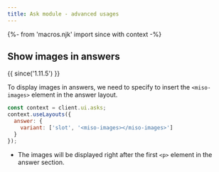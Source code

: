 ```yaml
---
title: Ask module - advanced usages
---
```


{%- from 'macros.njk' import since with context -%}

## Show images in answers

{{ since('1.11.5') }}

To display images in answers, we need to specify to insert the `<miso-images>` element in the answer layout.

```js
const context = client.ui.asks;
context.useLayouts({
  answer: {
    variant: ['slot', '<miso-images></miso-images>']
  }
});
```

* The images will be displayed right after the first `<p>` element in the answer section.
